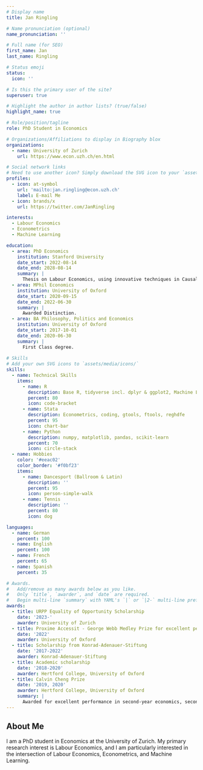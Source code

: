 ```yaml
---
# Display name
title: Jan Ringling

# Name pronunciation (optional)
name_pronunciation: ''

# Full name (for SEO)
first_name: Jan
last_name: Ringling

# Status emoji
status:
  icon: ''

# Is this the primary user of the site?
superuser: true

# Highlight the author in author lists? (true/false)
highlight_name: true

# Role/position/tagline
role: PhD Student in Economics

# Organizations/Affiliations to display in Biography blox
organizations:
  - name: University of Zurich
    url: https://www.econ.uzh.ch/en.html

# Social network links
# Need to use another icon? Simply download the SVG icon to your `assets/media/icons/` folder.
profiles:
  - icon: at-symbol
    url: 'mailto:jan.ringling@econ.uzh.ch'
    label: E-mail Me
  - icon: brands/x
    url: https://twitter.com/JanRingling

interests:
  - Labour Economics
  - Econometrics
  - Machine Learning

education:
  - area: PhD Economics
    institution: Stanford University
    date_start: 2022-08-14
    date_end: 2028-08-14
    summary: |
      Thesis on Labour Economics, using innovative techniques in Causal Inference and Machine Learning.
  - area: MPhil Economics
    institution: University of Oxford
    date_start: 2020-09-15
    date_end: 2022-06-30
    summary: |
      Awarded Distinction.
  - area: BA Philosophy, Politics and Economics
    institution: University of Oxford
    date_start: 2017-10-01
    date_end: 2020-06-30
    summary: |
      First Class degree.
 
# Skills
# Add your own SVG icons to `assets/media/icons/`
skills:
  - name: Technical Skills
    items:
      - name: R
        description: Base R, tidyverse incl. dplyr & ggplot2, Machine Learning with R, data.table
        percent: 80
        icon: code-bracket
      - name: Stata
        description: Econometrics, coding, gtools, ftools, reghdfe
        percent: 95
        icon: chart-bar
      - name: Python
        description: numpy, matplotlib, pandas, scikit-learn
        percent: 70
        icon: circle-stack
  - name: Hobbies
    color: '#eeac02'
    color_border: '#f0bf23'
    items:
      - name: Dancesport (Ballroom & Latin)
        description: ''
        percent: 95
        icon: person-simple-walk
      - name: Tennis
        description: ''
        percent: 80
        icon: dog

languages:
  - name: German
    percent: 100
  - name: English
    percent: 100
  - name: French
    percent: 65
  - name: Spanish
    percent: 35

# Awards.
#   Add/remove as many awards below as you like.
#   Only `title`, `awarder`, and `date` are required.
#   Begin multi-line `summary` with YAML's `|` or `|2-` multi-line prefix and indent 2 spaces below.
awards:
  - title: URPP Equality of Opportunity Scholarship
    date: '2023-'
    awarder: University of Zurich
  - title: Proxime Accessit - George Webb Medley Prize for excellent performance in second-year MPhil exams
    date: '2022'
    awarder: University of Oxford
  - title: Scholarship from Konrad-Adenauer-Stiftung
    date: '2017-2022'
    awarder: Konrad-Adenauer-Stiftung
  - title: Academic scholarship
    date: '2018-2020'
    awarder: Hertford College, University of Oxford
  - title: Calvin Cheng Prize
    date: '2019, 2020'
    awarder: Hertford College, University of Oxford
    summary: |
      Awarded for excellent performance in second-year economics, second-year politics, and third-year economics.
---
```


## About Me

I am a PhD student in Economics at the University of Zurich. My primary research interest is Labour Economics, and I am particularly interested in the intersection of Labour Economics, Econometrics, and Machine Learning. 